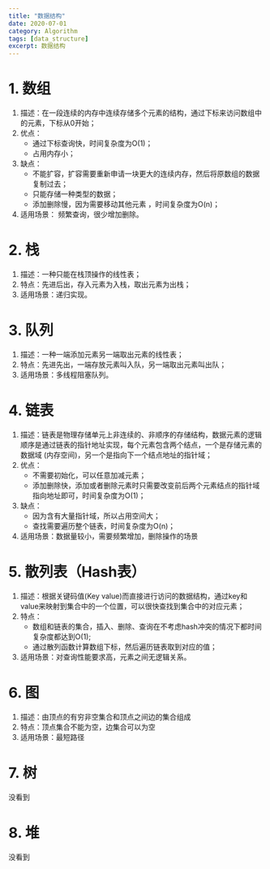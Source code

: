 ```yaml
---
title: "数据结构"
date: 2020-07-01
category: Algorithm
tags: [data_structure]
excerpt: 数据结构
---
```


# 1. 数组
1. 描述：在一段连续的内存中连续存储多个元素的结构，通过下标来访问数组中的元素，下标从0开始；
2. 优点：
   * 通过下标查询快，时间复杂度为O(1)；
   * 占用内存小；
3. 缺点：
   * 不能扩容，扩容需要重新申请一块更大的连续内存，然后将原数组的数据复制过去；
   * 只能存储一种类型的数据；
   * 添加删除慢，因为需要移动其他元素 ，时间复杂度为O(n)；
4. 适用场景： 频繁查询，很少增加删除。

# 2. 栈
1. 描述：一种只能在栈顶操作的线性表；
2. 特点：先进后出，存入元素为入栈，取出元素为出栈；
3. 适用场景：递归实现。

# 3. 队列
1. 描述：一种一端添加元素另一端取出元素的线性表；
2. 特点：先进先出，一端存放元素叫入队，另一端取出元素叫出队；
3. 适用场景：多线程阻塞队列。

# 4. 链表
1. 描述：链表是物理存储单元上非连续的、非顺序的存储结构，数据元素的逻辑顺序是通过链表的指针地址实现，每个元素包含两个结点，一个是存储元素的数据域 (内存空间)，另一个是指向下一个结点地址的指针域；
2. 优点：
   * 不需要初始化，可以任意加减元素；
   * 添加删除快，添加或者删除元素时只需要改变前后两个元素结点的指针域指向地址即可，时间复杂度为O(1)；
3. 缺点：
   * 因为含有大量指针域，所以占用空间大；
   * 查找需要遍历整个链表，时间复杂度为O(n)；
4. 适用场景：数据量较小，需要频繁增加，删除操作的场景

# 5. 散列表（Hash表）
1. 描述：根据关键码值(Key value)而直接进行访问的数据结构，通过key和value来映射到集合中的一个位置，可以很快查找到集合中的对应元素；
2. 特点：
   * 数组和链表的集合，插入、删除、查询在不考虑hash冲突的情况下都时间复杂度都达到O(1);
   * 通过散列函数计算数组下标，然后遍历链表取到对应的值； 
3. 适用场景：对查询性能要求高，元素之间无逻辑关系。

# 6. 图
1. 描述：由顶点的有穷非空集合和顶点之间边的集合组成
2. 特点：顶点集合不能为空，边集合可以为空
3. 适用场景：最短路径

# 7. 树
没看到

# 8. 堆
没看到
